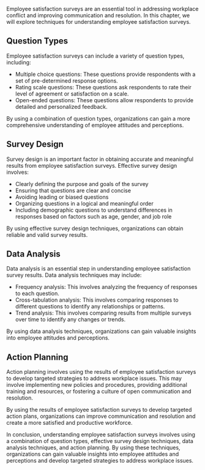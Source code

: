 
Employee satisfaction surveys are an essential tool in addressing workplace conflict and improving communication and resolution. In this chapter, we will explore techniques for understanding employee satisfaction surveys.

Question Types
--------------

Employee satisfaction surveys can include a variety of question types, including:

* Multiple choice questions: These questions provide respondents with a set of pre-determined response options.
* Rating scale questions: These questions ask respondents to rate their level of agreement or satisfaction on a scale.
* Open-ended questions: These questions allow respondents to provide detailed and personalized feedback.

By using a combination of question types, organizations can gain a more comprehensive understanding of employee attitudes and perceptions.

Survey Design
-------------

Survey design is an important factor in obtaining accurate and meaningful results from employee satisfaction surveys. Effective survey design involves:

* Clearly defining the purpose and goals of the survey
* Ensuring that questions are clear and concise
* Avoiding leading or biased questions
* Organizing questions in a logical and meaningful order
* Including demographic questions to understand differences in responses based on factors such as age, gender, and job role

By using effective survey design techniques, organizations can obtain reliable and valid survey results.

Data Analysis
-------------

Data analysis is an essential step in understanding employee satisfaction survey results. Data analysis techniques may include:

* Frequency analysis: This involves analyzing the frequency of responses to each question.
* Cross-tabulation analysis: This involves comparing responses to different questions to identify any relationships or patterns.
* Trend analysis: This involves comparing results from multiple surveys over time to identify any changes or trends.

By using data analysis techniques, organizations can gain valuable insights into employee attitudes and perceptions.

Action Planning
---------------

Action planning involves using the results of employee satisfaction surveys to develop targeted strategies to address workplace issues. This may involve implementing new policies and procedures, providing additional training and resources, or fostering a culture of open communication and resolution.

By using the results of employee satisfaction surveys to develop targeted action plans, organizations can improve communication and resolution and create a more satisfied and productive workforce.

In conclusion, understanding employee satisfaction surveys involves using a combination of question types, effective survey design techniques, data analysis techniques, and action planning. By using these techniques, organizations can gain valuable insights into employee attitudes and perceptions and develop targeted strategies to address workplace issues.
